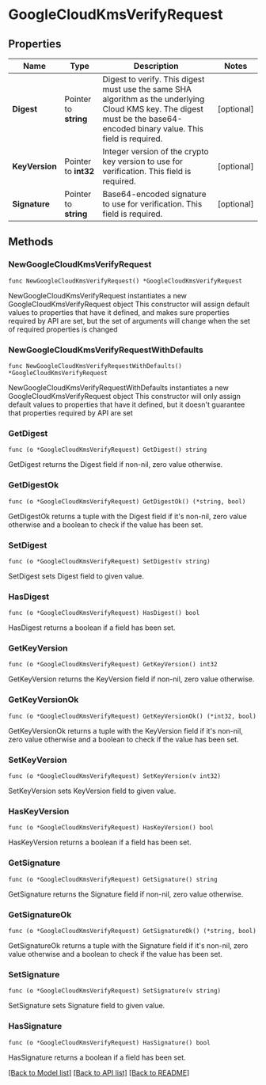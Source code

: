 # GoogleCloudKmsVerifyRequest


## Properties

Name | Type | Description | Notes
------------ | ------------- | ------------- | -------------
**Digest** | Pointer to **string** | Digest to verify. This digest must use the same SHA algorithm as the underlying Cloud KMS key. The digest must be the base64-encoded binary value. This field is required. | [optional] 
**KeyVersion** | Pointer to **int32** | Integer version of the crypto key version to use for verification. This field is required. | [optional] 
**Signature** | Pointer to **string** | Base64-encoded signature to use for verification. This field is required. | [optional] 



## Methods


### NewGoogleCloudKmsVerifyRequest

`func NewGoogleCloudKmsVerifyRequest() *GoogleCloudKmsVerifyRequest`

NewGoogleCloudKmsVerifyRequest instantiates a new GoogleCloudKmsVerifyRequest object
This constructor will assign default values to properties that have it defined,
and makes sure properties required by API are set, but the set of arguments
will change when the set of required properties is changed

### NewGoogleCloudKmsVerifyRequestWithDefaults

`func NewGoogleCloudKmsVerifyRequestWithDefaults() *GoogleCloudKmsVerifyRequest`

NewGoogleCloudKmsVerifyRequestWithDefaults instantiates a new GoogleCloudKmsVerifyRequest object
This constructor will only assign default values to properties that have it defined,
but it doesn't guarantee that properties required by API are set


### GetDigest

`func (o *GoogleCloudKmsVerifyRequest) GetDigest() string`

GetDigest returns the Digest field if non-nil, zero value otherwise.

### GetDigestOk

`func (o *GoogleCloudKmsVerifyRequest) GetDigestOk() (*string, bool)`

GetDigestOk returns a tuple with the Digest field if it's non-nil, zero value otherwise
and a boolean to check if the value has been set.

### SetDigest

`func (o *GoogleCloudKmsVerifyRequest) SetDigest(v string)`

SetDigest sets Digest field to given value.


### HasDigest

`func (o *GoogleCloudKmsVerifyRequest) HasDigest() bool`

HasDigest returns a boolean if a field has been set.




### GetKeyVersion

`func (o *GoogleCloudKmsVerifyRequest) GetKeyVersion() int32`

GetKeyVersion returns the KeyVersion field if non-nil, zero value otherwise.

### GetKeyVersionOk

`func (o *GoogleCloudKmsVerifyRequest) GetKeyVersionOk() (*int32, bool)`

GetKeyVersionOk returns a tuple with the KeyVersion field if it's non-nil, zero value otherwise
and a boolean to check if the value has been set.

### SetKeyVersion

`func (o *GoogleCloudKmsVerifyRequest) SetKeyVersion(v int32)`

SetKeyVersion sets KeyVersion field to given value.


### HasKeyVersion

`func (o *GoogleCloudKmsVerifyRequest) HasKeyVersion() bool`

HasKeyVersion returns a boolean if a field has been set.




### GetSignature

`func (o *GoogleCloudKmsVerifyRequest) GetSignature() string`

GetSignature returns the Signature field if non-nil, zero value otherwise.

### GetSignatureOk

`func (o *GoogleCloudKmsVerifyRequest) GetSignatureOk() (*string, bool)`

GetSignatureOk returns a tuple with the Signature field if it's non-nil, zero value otherwise
and a boolean to check if the value has been set.

### SetSignature

`func (o *GoogleCloudKmsVerifyRequest) SetSignature(v string)`

SetSignature sets Signature field to given value.


### HasSignature

`func (o *GoogleCloudKmsVerifyRequest) HasSignature() bool`

HasSignature returns a boolean if a field has been set.









[[Back to Model list]](../README.md#documentation-for-models) [[Back to API list]](../README.md#documentation-for-api-endpoints) [[Back to README]](../README.md)


